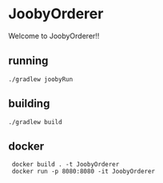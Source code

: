# JoobyOrderer

Welcome to JoobyOrderer!!

## running

    ./gradlew joobyRun

## building

    ./gradlew build

## docker

     docker build . -t JoobyOrderer
     docker run -p 8080:8080 -it JoobyOrderer
